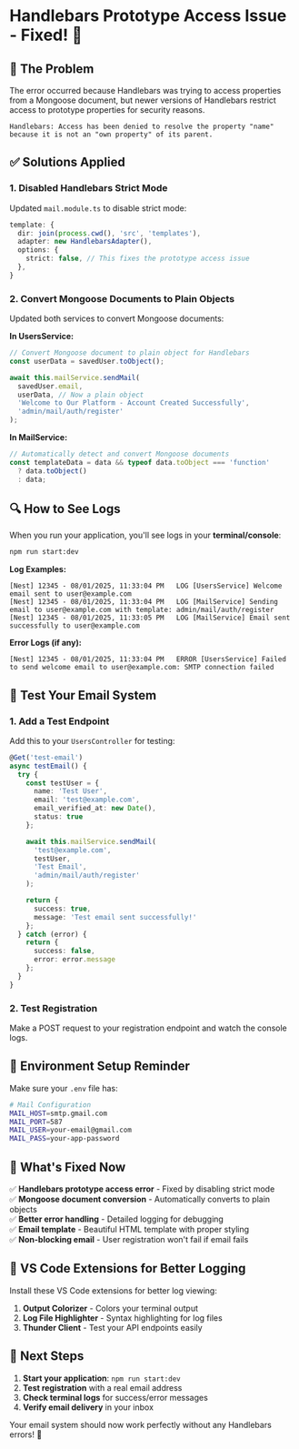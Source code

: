 # Handlebars Prototype Access Issue - Fixed! 🎉

## 🐛 The Problem
The error occurred because Handlebars was trying to access properties from a Mongoose document, but newer versions of Handlebars restrict access to prototype properties for security reasons.

```
Handlebars: Access has been denied to resolve the property "name" because it is not an "own property" of its parent.
```

## ✅ Solutions Applied

### 1. **Disabled Handlebars Strict Mode**
Updated `mail.module.ts` to disable strict mode:

```typescript
template: {
  dir: join(process.cwd(), 'src', 'templates'),
  adapter: new HandlebarsAdapter(),
  options: {
    strict: false, // This fixes the prototype access issue
  },
}
```

### 2. **Convert Mongoose Documents to Plain Objects**
Updated both services to convert Mongoose documents:

**In UsersService:**
```typescript
// Convert Mongoose document to plain object for Handlebars
const userData = savedUser.toObject();

await this.mailService.sendMail(
  savedUser.email,
  userData, // Now a plain object
  'Welcome to Our Platform - Account Created Successfully',
  'admin/mail/auth/register'
);
```

**In MailService:**
```typescript
// Automatically detect and convert Mongoose documents
const templateData = data && typeof data.toObject === 'function' 
  ? data.toObject() 
  : data;
```

## 🔍 How to See Logs

When you run your application, you'll see logs in your **terminal/console**:

```bash
npm run start:dev
```

**Log Examples:**
```
[Nest] 12345 - 08/01/2025, 11:33:04 PM   LOG [UsersService] Welcome email sent to user@example.com
[Nest] 12345 - 08/01/2025, 11:33:04 PM   LOG [MailService] Sending email to user@example.com with template: admin/mail/auth/register
[Nest] 12345 - 08/01/2025, 11:33:05 PM   LOG [MailService] Email sent successfully to user@example.com
```

**Error Logs (if any):**
```
[Nest] 12345 - 08/01/2025, 11:33:04 PM   ERROR [UsersService] Failed to send welcome email to user@example.com: SMTP connection failed
```

## 🧪 Test Your Email System

### 1. **Add a Test Endpoint**
Add this to your `UsersController` for testing:

```typescript
@Get('test-email')
async testEmail() {
  try {
    const testUser = {
      name: 'Test User',
      email: 'test@example.com',
      email_verified_at: new Date(),
      status: true
    };

    await this.mailService.sendMail(
      'test@example.com',
      testUser,
      'Test Email',
      'admin/mail/auth/register'
    );

    return { 
      success: true, 
      message: 'Test email sent successfully!' 
    };
  } catch (error) {
    return { 
      success: false, 
      error: error.message 
    };
  }
}
```

### 2. **Test Registration**
Make a POST request to your registration endpoint and watch the console logs.

## 🔧 Environment Setup Reminder

Make sure your `.env` file has:

```bash
# Mail Configuration
MAIL_HOST=smtp.gmail.com
MAIL_PORT=587
MAIL_USER=your-email@gmail.com
MAIL_PASS=your-app-password
```

## 🚀 What's Fixed Now

✅ **Handlebars prototype access error** - Fixed by disabling strict mode  
✅ **Mongoose document conversion** - Automatically converts to plain objects  
✅ **Better error handling** - Detailed logging for debugging  
✅ **Email template** - Beautiful HTML template with proper styling  
✅ **Non-blocking email** - User registration won't fail if email fails  

## 📱 VS Code Extensions for Better Logging

Install these VS Code extensions for better log viewing:

1. **Output Colorizer** - Colors your terminal output
2. **Log File Highlighter** - Syntax highlighting for log files
3. **Thunder Client** - Test your API endpoints easily

## 🎯 Next Steps

1. **Start your application**: `npm run start:dev`
2. **Test registration** with a real email address
3. **Check terminal logs** for success/error messages
4. **Verify email delivery** in your inbox

Your email system should now work perfectly without any Handlebars errors! 🎉
